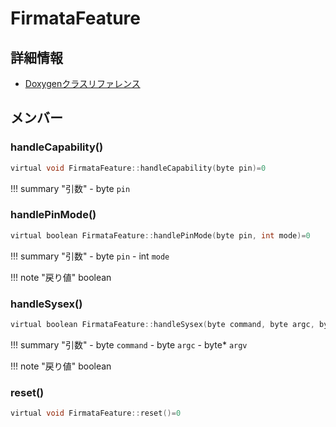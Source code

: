 # FirmataFeature



## 詳細情報

- [Doxygenクラスリファレンス](https://lang-ship.com/reference/Arduino/latest/class_firmata_feature.html)

## メンバー

### handleCapability()



```c
virtual void FirmataFeature::handleCapability(byte pin)=0
```

!!! summary "引数"
	- byte `pin` 



### handlePinMode()



```c
virtual boolean FirmataFeature::handlePinMode(byte pin, int mode)=0
```

!!! summary "引数"
	- byte `pin` 
	- int `mode` 

!!! note "戻り値"
	boolean



### handleSysex()



```c
virtual boolean FirmataFeature::handleSysex(byte command, byte argc, byte *argv)=0
```

!!! summary "引数"
	- byte `command` 
	- byte `argc` 
	- byte* `argv` 

!!! note "戻り値"
	boolean



### reset()



```c
virtual void FirmataFeature::reset()=0
```



